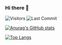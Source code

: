 ### Hi there 👋
<img alt="Visitors" src="https://komarev.com/ghpvc/?username=jdr86&style=flat&labelColor=black&logo=github&label=PROFILE+VIEWS&color=29bf12"/>
<img alt="Last Commit" src="https://img.shields.io/github/last-commit/jdr86/jdr86?logo=markdown&label=LAST+UPDATE&color=29bf12&style=flat">

[![Anurag's GitHub stats](https://github-readme-stats.vercel.app/api?username=anuraghazra&count_private=true&theme=radical)](https://github.com/anuraghazra/github-readme-stats)

[![Top Langs](https://github-readme-stats.vercel.app/api/top-langs/?username=anuraghazra&layout=compact)](https://github.com/anuraghazra/github-readme-stats)
